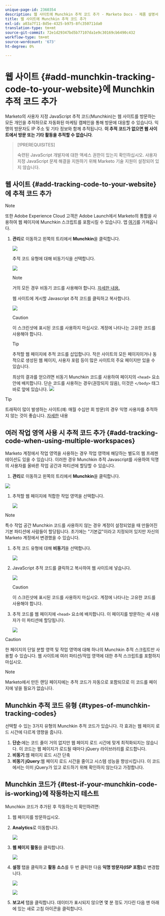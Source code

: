 ```yaml
---
unique-page-id: 2360354
description: 웹 사이트에 Munchkin 추적 코드 추가 - Marketo Docs - 제품 설명서
title: 웹 사이트에 Munchkin 추적 코드 추가
exl-id: a03a7f11-8d5e-4325-b975-8fc350711da0
translation-type: tm+mt
source-git-commit: 72e1d29347bd5b77107da1e9c30169cb6490c432
workflow-type: tm+mt
source-wordcount: '673'
ht-degree: 0%

---
```


# 웹 사이트 {#add-munchkin-tracking-code-to-your-website}에 Munchkin 추적 코드 추가

Marketo의 사용자 지정 JavaScript 추적 코드(Munchkin)는 웹 사이트를 방문하는 모든 개인을 추적하므로 자동화된 마케팅 캠페인을 통해 방문에 대응할 수 있습니다. 익명의 방문자도 IP 주소 및 기타 정보와 함께 추적됩니다. **이 추적 코드가 없으면 웹 사이트에서 방문 또는 기타 활동을 추적할 수 없습니다**.

>[!PREREQUISITES]
>
>숙련된 JavaScript 개발자에 대한 액세스 권한이 있는지 확인하십시오. 사용자 지정 JavaScript 문제 해결을 지원하기 위해 Marketo 기술 지원이 설정되어 있지 않습니다.

## 웹 사이트 {#add-tracking-code-to-your-website}에 추적 코드 추가

>[!NOTE]
>
>또한 Adobe Experience Cloud 고객은 Adobe Launch에서 Marketo의 통합을 사용하여 웹 페이지에 Munchkin 스크립트를 포함시킬 수 있습니다. 앱 [여기](https://www.adobeexchange.com/experiencecloud.details.101054.html)를 가져옵니다.

1. **관리**&#x200B;로 이동하고 왼쪽의 트리에서 **Munchkin**&#x200B;을 클릭합니다.

   ![](assets/image2015-8-25-16-3a21-3a14.png)

   추적 코드 유형에 대해 비동기식을 선택합니다.

   ![](assets/image2015-8-25-16-3a24-3a33.png)

   >[!NOTE]
   >
   >거의 모든 경우 비동기 코드를 사용해야 합니다. [자세한 내용.](#types-of-munchkin-tracking-codes)

   웹 사이트에 게시할 Javascript 추적 코드를 클릭하고 복사합니다.

   ![](assets/image2015-8-25-16-3a26-3a12.png)

   >[!CAUTION]
   >
   >이 스크린샷에 표시된 코드를 사용하지 마십시오. 계정에 나타나는 고유한 코드를 사용해야 합니다.

   >[!TIP]
   >
   >추적할 웹 페이지에 추적 코드를 삽입합니다. 작은 사이트의 모든 페이지이거나 동적으로 생성된 웹 페이지, 사용자 포럼 등이 많은 사이트의 주요 페이지만 있을 수 있습니다.

   최상의 결과를 얻으려면 비동기 Munchkin 코드를 사용하여 페이지의 `<head>` 요소 안에 배치합니다. 단순 코드를 사용하는 경우(권장되지 않음), 이것은 `</body>` 태그 바로 앞에 있습니다.
   ![](assets/image2015-8-25-16-3a5-3a20.png)

>[!TIP]
>
>트래픽이 많이 발생하는 사이트(예: 매월 수십만 회 방문)의 경우 익명 사용자를 추적하지 않는 것이 좋습니다. [자세한](https://developers.marketo.com/documentation/websites/lead-tracking-munchkin-js/) 내용

## 여러 작업 영역 사용 시 추적 코드 추가 {#add-tracking-code-when-using-multiple-workspaces}

Marketo 계정에서 작업 영역을 사용하는 경우 작업 영역에 해당하는 별도의 웹 프레젠테이션도 있을 수 있습니다. 이러한 경우 Munchkin 추적 Javascript를 사용하여 익명의 사용자를 올바른 작업 공간과 파티션에 할당할 수 있습니다.

1. **관리**&#x200B;로 이동하고 왼쪽의 트리에서 **Munchkin**&#x200B;을 클릭합니다.

![](assets/image2015-8-25-16-3a28-3a41.png)

1. 추적할 웹 페이지에 적합한 작업 영역을 선택합니다.

   ![](assets/image2015-8-25-16-3a30-3a32.png)

>[!NOTE]
>
>특수 작업 공간 Munchkin 코드를 사용하지 않는 경우 계정이 설정되었을 때 만들어진 기본 파티션에 사람들이 할당됩니다. 초기에는 &quot;기본값&quot;이라고 지정되어 있지만 자신의 Marketo 계정에서 변경했을 수 있습니다.

1. 추적 코드 유형에 대해 **비동기**&#x200B;을 선택합니다.

   ![](assets/image2015-8-25-16-3a32-3a42.png)

1. JavaScript 추적 코드를 클릭하고 복사하여 웹 사이트에 넣습니다.

   ![](assets/image2015-8-25-16-3a34-3a7.png)

   >[!CAUTION]
   >
   >이 스크린샷에 표시된 코드를 사용하지 마십시오. 계정에 나타나는 고유한 코드를 사용해야 합니다.

1. 추적 코드를 웹 페이지에 `<head>` 요소에 배치합니다. 이 페이지를 방문하는 새 사용자가 이 파티션에 할당됩니다.

   ![](assets/image2015-8-25-16-3a5-3a20.png)

>[!CAUTION]
>
>한 페이지의 단일 분할 영역 및 작업 영역에 대해 하나의 Munchkin 추적 스크립트만 사용할 수 있습니다. 웹 사이트에 여러 파티션/작업 영역에 대한 추적 스크립트를 포함하지 마십시오.

>[!NOTE]
>
>Marketo에서 만든 랜딩 페이지에는 추적 코드가 자동으로 포함되므로 이 코드를 페이지에 넣을 필요가 없습니다.

## Munchkin 추적 코드 유형 {#types-of-munchkin-tracking-codes}

선택할 수 있는 3가지 유형의 Munchkin 추적 코드가 있습니다. 각 효과는 웹 페이지 로드 시간에 다르게 영향을 줍니다.

1. **단순**:에는 코드 줄이 거의 없지만 웹 페이지 로드 시간에 맞게 최적화되지는 않습니다. 이 코드는 웹 페이지가 로드될 때마다 jQuery 라이브러리를 로드합니다.
1. **비동기**:웹 페이지 로드 시간 단축
1. **비동기 jQuery**:웹 페이지 로드 시간을 줄이고 시스템 성능을 향상시킵니다. 이 코드에서는 이미 jQuery가 있고 로드하기 위해 확인하지 않는다고 가정합니다.

## Munchkin 코드가 {#test-if-your-munchkin-code-is-working}에 작동하는지 테스트

Munchkin 코드가 추가된 후 작동하는지 확인하려면:

1. 웹 페이지를 방문하십시오.

1. **Analytics**&#x200B;로 이동합니다.

   ![](assets/mainnav-analytics-hand.png)

1. **웹 페이지 활동**&#x200B;을 클릭합니다.

   ![](assets/webanalytics.png)

1. **설정** 탭을 클릭하고 **활동 소스**&#x200B;를 두 번 클릭한 다음 **익명 방문자(ISP 포함)**&#x200B;로 변경합니다.

   ![](assets/analytics-activity-source.png)

   ![](assets/activitysource.png)

1. **보고서** 탭을 클릭합니다. 데이터가 표시되지 않으면 몇 분 정도 기다린 다음 맨 아래에 있는 새로 고침 아이콘을 클릭합니다.
